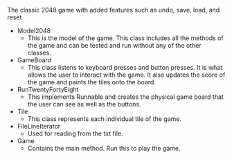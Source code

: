 The classic 2048 game with added features such as undo, save, load, and reset

* Model2048
  * This is the model of the game. This class includes all the methods of the game and can be tested and run without any of the other classes.
* GameBoard
  * This class listens to keyboard presses and button presses. It is what allows the user to interact with the game. It also updates the score of the game and paints the tiles onto the board.
* RunTwentyFortyEight
  * This implements Runnable and creates the physical game board that the user can see as well as the buttons.
* Tile
  * This class represents each individual tile of the game.
* FileLineIterator
  * Used for reading from the txt file.
* Game
  * Contains the main method. Run this to play the game.
